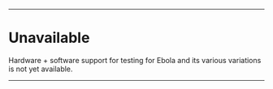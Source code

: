 
***

# Unavailable

Hardware + software support for testing for Ebola and its various variations is not yet available.

***
